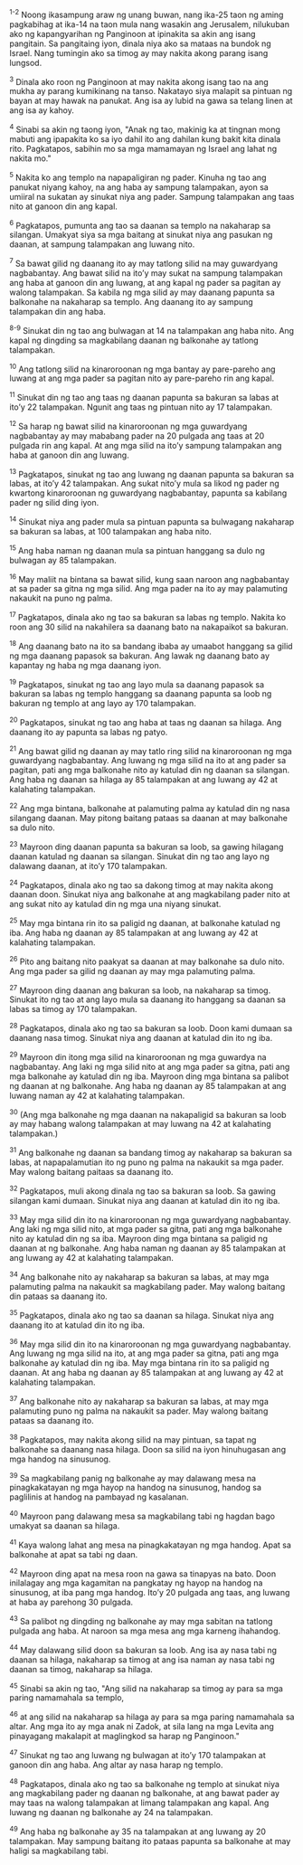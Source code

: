 <sup>1-2</sup>
Noong ikasampung araw ng unang buwan, nang ika-25 taon ng aming pagkabihag at ika-14 na taon mula nang wasakin ang Jerusalem, nilukuban ako ng kapangyarihan ng Panginoon at ipinakita sa akin ang isang pangitain. Sa pangitaing iyon, dinala niya ako sa mataas na bundok ng Israel. Nang tumingin ako sa timog ay may nakita akong parang isang lungsod. 

<sup>3</sup>
Dinala ako roon ng Panginoon at may nakita akong isang tao na ang mukha ay parang kumikinang na tanso. Nakatayo siya malapit sa pintuan ng bayan at may hawak na panukat. Ang isa ay lubid na gawa sa telang linen at ang isa ay kahoy. 

<sup>4</sup>
Sinabi sa akin ng taong iyon, "Anak ng tao, makinig ka at tingnan mong mabuti ang ipapakita ko sa iyo dahil ito ang dahilan kung bakit kita dinala rito. Pagkatapos, sabihin mo sa mga mamamayan ng Israel ang lahat ng nakita mo." 

<sup>5</sup>
Nakita ko ang templo na napapaligiran ng pader. Kinuha ng tao ang panukat niyang kahoy, na ang haba ay sampung talampakan, ayon sa umiiral na sukatan ay sinukat niya ang pader. Sampung talampakan ang taas nito at ganoon din ang kapal. 

<sup>6</sup>
Pagkatapos, pumunta ang tao sa daanan sa templo na nakaharap sa silangan. Umakyat siya sa mga baitang at sinukat niya ang pasukan ng daanan, at sampung talampakan ang luwang nito. 

<sup>7</sup>
Sa bawat gilid ng daanang ito ay may tatlong silid na may guwardyang nagbabantay. Ang bawat silid na itoʼy may sukat na sampung talampakan ang haba at ganoon din ang luwang, at ang kapal ng pader sa pagitan ay walong talampakan. Sa kabila ng mga silid ay may daanang papunta sa balkonahe na nakaharap sa templo. Ang daanang ito ay sampung talampakan din ang haba.

<sup>8-9</sup>
Sinukat din ng tao ang bulwagan at 14 na talampakan ang haba nito. Ang kapal ng dingding sa magkabilang daanan ng balkonahe ay tatlong talampakan. 

<sup>10</sup>
Ang tatlong silid na kinaroroonan ng mga bantay ay pare-pareho ang luwang at ang mga pader sa pagitan nito ay pare-pareho rin ang kapal. 

<sup>11</sup>
Sinukat din ng tao ang taas ng daanan papunta sa bakuran sa labas at itoʼy 22 talampakan. Ngunit ang taas ng pintuan nito ay 17 talampakan. 

<sup>12</sup>
Sa harap ng bawat silid na kinaroroonan ng mga guwardyang nagbabantay ay may mababang pader na 20 pulgada ang taas at 20 pulgada rin ang kapal. At ang mga silid na itoʼy sampung talampakan ang haba at ganoon din ang luwang. 

<sup>13</sup>
Pagkatapos, sinukat ng tao ang luwang ng daanan papunta sa bakuran sa labas, at itoʼy 42 talampakan. Ang sukat nitoʼy mula sa likod ng pader ng kwartong kinaroroonan ng guwardyang nagbabantay, papunta sa kabilang pader ng silid ding iyon. 

<sup>14</sup>
Sinukat niya ang pader mula sa pintuan papunta sa bulwagang nakaharap sa bakuran sa labas, at 100 talampakan ang haba nito. 

<sup>15</sup>
Ang haba naman ng daanan mula sa pintuan hanggang sa dulo ng bulwagan ay 85 talampakan. 

<sup>16</sup>
May maliit na bintana sa bawat silid, kung saan naroon ang nagbabantay at sa pader sa gitna ng mga silid. Ang mga pader na ito ay may palamuting nakaukit na puno ng palma.

<sup>17</sup>
Pagkatapos, dinala ako ng tao sa bakuran sa labas ng templo. Nakita ko roon ang 30 silid na nakahilera sa daanang bato na nakapaikot sa bakuran. 

<sup>18</sup>
Ang daanang bato na ito sa bandang ibaba ay umaabot hanggang sa gilid ng mga daanang papasok sa bakuran. Ang lawak ng daanang bato ay kapantay ng haba ng mga daanang iyon. 

<sup>19</sup>
Pagkatapos, sinukat ng tao ang layo mula sa daanang papasok sa bakuran sa labas ng templo hanggang sa daanang papunta sa loob ng bakuran ng templo at ang layo ay 170 talampakan.

<sup>20</sup>
Pagkatapos, sinukat ng tao ang haba at taas ng daanan sa hilaga. Ang daanang ito ay papunta sa labas ng patyo. 

<sup>21</sup>
Ang bawat gilid ng daanan ay may tatlo ring silid na kinaroroonan ng mga guwardyang nagbabantay. Ang luwang ng mga silid na ito at ang pader sa pagitan, pati ang mga balkonahe nito ay katulad din ng daanan sa silangan. Ang haba ng daanan sa hilaga ay 85 talampakan at ang luwang ay 42 at kalahating talampakan. 

<sup>22</sup>
Ang mga bintana, balkonahe at palamuting palma ay katulad din ng nasa silangang daanan. May pitong baitang pataas sa daanan at may balkonahe sa dulo nito. 

<sup>23</sup>
Mayroon ding daanan papunta sa bakuran sa loob, sa gawing hilagang daanan katulad ng daanan sa silangan. Sinukat din ng tao ang layo ng dalawang daanan, at itoʼy 170 talampakan.

<sup>24</sup>
Pagkatapos, dinala ako ng tao sa dakong timog at may nakita akong daanan doon. Sinukat niya ang balkonahe at ang magkabilang pader nito at ang sukat nito ay katulad din ng mga una niyang sinukat. 

<sup>25</sup>
May mga bintana rin ito sa paligid ng daanan, at balkonahe katulad ng iba. Ang haba ng daanan ay 85 talampakan at ang luwang ay 42 at kalahating talampakan. 

<sup>26</sup>
Pito ang baitang nito paakyat sa daanan at may balkonahe sa dulo nito. Ang mga pader sa gilid ng daanan ay may mga palamuting palma. 

<sup>27</sup>
Mayroon ding daanan ang bakuran sa loob, na nakaharap sa timog. Sinukat ito ng tao at ang layo mula sa daanang ito hanggang sa daanan sa labas sa timog ay 170 talampakan.

<sup>28</sup>
Pagkatapos, dinala ako ng tao sa bakuran sa loob. Doon kami dumaan sa daanang nasa timog. Sinukat niya ang daanan at katulad din ito ng iba. 

<sup>29</sup>
Mayroon din itong mga silid na kinaroroonan ng mga guwardya na nagbabantay. Ang laki ng mga silid nito at ang mga pader sa gitna, pati ang mga balkonahe ay katulad din ng iba. Mayroon ding mga bintana sa palibot ng daanan at ng balkonahe. Ang haba ng daanan ay 85 talampakan at ang luwang naman ay 42 at kalahating talampakan. 

<sup>30</sup>
(Ang mga balkonahe ng mga daanan na nakapaligid sa bakuran sa loob ay may habang walong talampakan at may luwang na 42 at kalahating talampakan.) 

<sup>31</sup>
Ang balkonahe ng daanan sa bandang timog ay nakaharap sa bakuran sa labas, at napapalamutian ito ng puno ng palma na nakaukit sa mga pader. May walong baitang paitaas sa daanang ito. 

<sup>32</sup>
Pagkatapos, muli akong dinala ng tao sa bakuran sa loob. Sa gawing silangan kami dumaan. Sinukat niya ang daanan at katulad din ito ng iba. 

<sup>33</sup>
May mga silid din ito na kinaroroonan ng mga guwardyang nagbabantay. Ang laki ng mga silid nito, at mga pader sa gitna, pati ang mga balkonahe nito ay katulad din ng sa iba. Mayroon ding mga bintana sa paligid ng daanan at ng balkonahe. Ang haba naman ng daanan ay 85 talampakan at ang luwang ay 42 at kalahating talampakan. 

<sup>34</sup>
Ang balkonahe nito ay nakaharap sa bakuran sa labas, at may mga palamuting palma na nakaukit sa magkabilang pader. May walong baitang din pataas sa daanang ito. 

<sup>35</sup>
Pagkatapos, dinala ako ng tao sa daanan sa hilaga. Sinukat niya ang daanang ito at katulad din ito ng iba. 

<sup>36</sup>
May mga silid din ito na kinaroroonan ng mga guwardyang nagbabantay. Ang luwang ng mga silid na ito, at ang mga pader sa gitna, pati ang mga balkonahe ay katulad din ng iba. May mga bintana rin ito sa paligid ng daanan. At ang haba ng daanan ay 85 talampakan at ang luwang ay 42 at kalahating talampakan. 

<sup>37</sup>
Ang balkonahe nito ay nakaharap sa bakuran sa labas, at may mga palamuting puno ng palma na nakaukit sa pader. May walong baitang pataas sa daanang ito.

<sup>38</sup>
Pagkatapos, may nakita akong silid na may pintuan, sa tapat ng balkonahe sa daanang nasa hilaga. Doon sa silid na iyon hinuhugasan ang mga handog na sinusunog. 

<sup>39</sup>
Sa magkabilang panig ng balkonahe ay may dalawang mesa na pinagkakatayan ng mga hayop na handog na sinusunog, handog sa paglilinis at handog na pambayad ng kasalanan. 

<sup>40</sup>
Mayroon pang dalawang mesa sa magkabilang tabi ng hagdan bago umakyat sa daanan sa hilaga. 

<sup>41</sup>
Kaya walong lahat ang mesa na pinagkakatayan ng mga handog. Apat sa balkonahe at apat sa tabi ng daan. 

<sup>42</sup>
Mayroon ding apat na mesa roon na gawa sa tinapyas na bato. Doon inilalagay ang mga kagamitan na pangkatay ng hayop na handog na sinusunog, at iba pang mga handog. Itoʼy 20 pulgada ang taas, ang luwang at haba ay parehong 30 pulgada. 

<sup>43</sup>
Sa palibot ng dingding ng balkonahe ay may mga sabitan na tatlong pulgada ang haba. At naroon sa mga mesa ang mga karneng ihahandog.

<sup>44</sup>
May dalawang silid doon sa bakuran sa loob. Ang isa ay nasa tabi ng daanan sa hilaga, nakaharap sa timog at ang isa naman ay nasa tabi ng daanan sa timog, nakaharap sa hilaga. 

<sup>45</sup>
Sinabi sa akin ng tao, "Ang silid na nakaharap sa timog ay para sa mga paring namamahala sa templo, 

<sup>46</sup>
at ang silid na nakaharap sa hilaga ay para sa mga paring namamahala sa altar. Ang mga ito ay mga anak ni Zadok, at sila lang na mga Levita ang pinayagang makalapit at maglingkod sa harap ng Panginoon." 

<sup>47</sup>
Sinukat ng tao ang luwang ng bulwagan at itoʼy 170 talampakan at ganoon din ang haba. Ang altar ay nasa harap ng templo. 

<sup>48</sup>
Pagkatapos, dinala ako ng tao sa balkonahe ng templo at sinukat niya ang magkabilang pader ng daanan ng balkonahe, at ang bawat pader ay may taas na walong talampakan at limang talampakan ang kapal. Ang luwang ng daanan ng balkonahe ay 24 na talampakan. 

<sup>49</sup>
Ang haba ng balkonahe ay 35 na talampakan at ang luwang ay 20 talampakan. May sampung baitang ito pataas papunta sa balkonahe at may haligi sa magkabilang tabi.